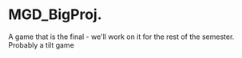 # MGD_BigProj.
A game that is the final - we'll work on it for the rest of the semester. Probably a tilt game
